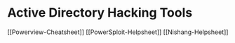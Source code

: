 # Active Directory Hacking Tools


[[Powerview-Cheatsheet]]
[[PowerSploit-Helpsheet]]
[[Nishang-Helpsheet]]